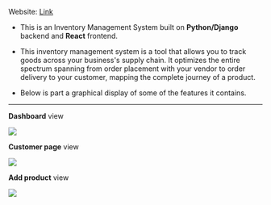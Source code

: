 Website: [Link](https://crm-django-react.herokuapp.com/login)

* This is an Inventory Management System built on **Python/Django** backend and **React** frontend.

* This inventory management system is a tool that allows you to track goods across your business's supply chain. It optimizes the entire spectrum spanning from order placement with your vendor to order delivery to your customer, mapping the complete journey of a product. 

* Below is part a graphical display of some of the features it contains.
---
**Dashboard** view

![](https://github.com/MartinMwiti/CRM-Django_React/blob/master/img/Screenshot%20(35).png)


**Customer page** view

![](https://github.com/MartinMwiti/CRM-Django_React/blob/master/img/Screenshot%20(36).png)


**Add product** view

![](https://github.com/MartinMwiti/CRM-Django_React/blob/master/img/Screenshot%20(37).png)
